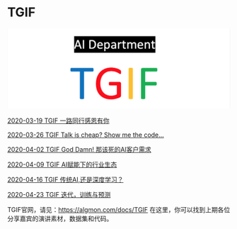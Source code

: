 # TGIF
![](./TGIF.Logo2.png "")

[2020-03-19 TGIF 一路同行感恩有你](2020-03-19/README.md)

[2020-03-26 TGIF Talk is cheap? Show me the code...](2020-03-26/README.md)

[2020-04-02 TGIF God Damn! 那该死的AI客户需求](2020-04-02/README.md)

[2020-04-09 TGIF AI赋能下的行业生态](2020-04-09/README.md)

[2020-04-16 TGIF 传统AI,还是深度学习？](2020-04-16/README.md)

[2020-04-23 TGIF 迭代，训练与预测](2020-04-23/README.md)

TGIF官网，请见：https://algmon.com/docs/TGIF
在这里，你可以找到上期各位分享嘉宾的演讲素材，数据集和代码。
